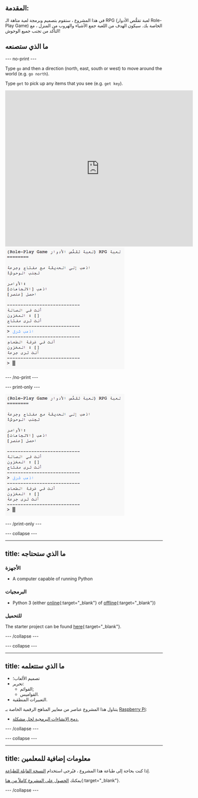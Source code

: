 ## المقدمة:

في هذا المشروع ، ستقوم بتصميم وبرمجة لعبة متاهة الـ RPG (لعبة تقمُّص الأدوار Role-Play Game) الخاصة بك. سيكون الهدف من اللعبة جمع الأشياء والهروب من المنزل ، مع التأكد من تجنب جميع الوحوش!

## ما الذي ستصنعه

\--- no-print \---

Type `go` and then a direction (north, east, south or west) to move around the world (e.g. `go north`).

Type `get` to pick up any items that you see (e.g. `get key`).

<div class="trinket">
  <iframe src="https://trinket.io/embed/python/d06adeb527?outputOnly=true&start=result" width="600" height="500" frameborder="0" marginwidth="0" marginheight="0" allowfullscreen>
  </iframe>
  <img src="images/rpg-finished.png">
</div>

\--- /no-print \---

\--- print-only \---

![المشروع كامل](images/rpg-finished.png)

\--- /print-only \---

\--- collapse \---

* * *

## title: ما الذي ستحتاجه

### الأجهزة

+ A computer capable of running Python

### البرمجيات

+ Python 3 (either [online](https://trinket.io/){:target="_blank"} of [offline](https://www.python.org/downloads/){:target="_blank"})

### للتحميل

The starter project can be found [here](http://rpf.io/p/en/rpg-go){:target="_blank"}.

\--- /collapse \---

\--- collapse \---

* * *

## title: ما الذي ستتعلمه

+ تصميم الألعاب؛
+ تحرير: 
    + القوائم;
    + القواميس.
+ التعبيرات المنطقية.

يتناول هذا المشروع عناصر من معايير المناهج الرقمية الخاصة بـ [Raspberry Pi](http://rpf.io/curriculum):

+ [دمج الإنشاءات البرمجية لحل مشكلة.](https://www.raspberrypi.org/curriculum/programming/builder)

\--- /collapse \---

\--- collapse \---

* * *

## title: معلومات إضافية للمعلمين

إذا كنت بحاجة إلى طباعة هذا المشروع ، فيُرجى استخدام [النسخة القابلة للطباعة](https://projects.raspberrypi.org/en/projects/rpg/print).

يمكنك [الحصول على المشروع كاملاً من هنا](http://rpf.io/p/en/rpg-get){:target="_blank"}.

\--- /collapse \---